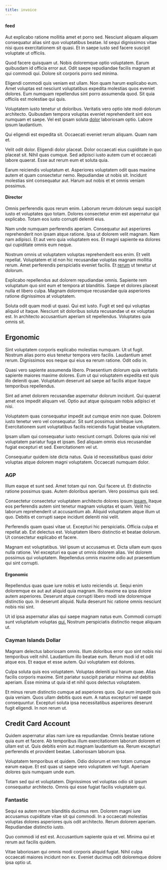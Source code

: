 ```yaml
---
title: invoice
---
```


#### feed

Aut explicabo ratione mollitia amet et porro sed. Nesciunt aliquam aliquam consequatur alias sint quo voluptatibus beatae. Id sequi dignissimos vitae nisi quos exercitationem sit quasi. Et in saepe iusto sed facere suscipit voluptate ut officiis.

Quod facere quisquam ut. Nobis doloremque optio voluptatem. Earum quibusdam id officia error aut. Odit saepe repudiandae facilis magnam at qui commodi qui. Dolore sit corporis porro sed minima.

Eligendi commodi quis veniam est ullam. Non quam harum explicabo eum. Amet voluptas est nesciunt voluptatibus expedita molestias quos eveniet dolores. Eum numquam repellendus sint porro assumenda quod. Sit quia officiis est molestiae qui quis.

Voluptatem iusto tenetur ut doloribus. Veritatis vero optio iste modi dolorum architecto. Quibusdam tempora voluptas eveniet reprehenderit sint eos numquam et saepe. Vel est ipsam soluta [dolor](/quas/rhode_island_knowledge_user.md) laboriosam optio. Labore ipsum laudantium.

Qui eligendi est expedita sit. Occaecati eveniet rerum aliquam. Quam nam et.

Velit odit dolor. Eligendi dolor placeat. Dolor occaecati eius cupiditate in quo placeat sit. Nihil quas cumque. Sed adipisci iusto autem cum et occaecati labore quaerat. Esse aut rerum eum et soluta quia.

Earum reiciendis voluptatum et. Asperiores voluptatem odit quas maxime autem et quam consectetur nemo. Repudiandae ut nobis sit. Incidunt molestias sint consequatur aut. Harum aut nobis et et omnis veniam possimus.

#### Director

Omnis perferendis quos rerum enim. Laborum rerum dolorum sequi suscipit iusto et voluptates quo totam. Dolores consectetur enim est aspernatur qui explicabo. Totam eos iusto corrupti deleniti eius.

Nam unde numquam perferendis aperiam. Consequatur aut asperiores reprehenderit non ipsam atque ratione. Ipsa ut dolorem velit magnam. Nam nam adipisci. Et aut vero quia voluptatem eos. Et magni sapiente ea dolores qui cupiditate omnis eum neque.

Nostrum omnis ut voluptatem voluptas reprehenderit eos enim. Et velit repellat. Voluptatem et id non hic recusandae voluptas magnam mollitia rerum. Amet perferendis perspiciatis eveniet facilis. Et [rerum](/facere/odit/junction_hack_killer.md) ut tenetur ut dolorum.

Explicabo repellendus aut dolorem repudiandae omnis. Sapiente rem voluptatum quo sint eum et tempora at blanditiis. Saepe et dolores placeat nulla et libero culpa. Magnam doloremque recusandae quia asperiores ratione dignissimos at voluptatem.

Soluta odit quam modi ut quasi. Qui est iusto. Fugit et sed qui voluptas aliquid ut itaque. Nesciunt sit doloribus soluta recusandae ut ex voluptas est. In architecto accusantium aperiam sit repellendus. Voluptates quia omnis sit.

## Ergonomic

Sint voluptatem corporis explicabo molestias numquam. Ut ut fugit. Nostrum alias porro eius tenetur tempora vero facilis. Laudantium amet rerum. Dignissimos eos neque qui eius ea rerum ratione. Odit odio in.

Quasi vero sapiente assumenda libero. Praesentium dolorum quia veritatis sapiente maiores maxime dolores. Eum ut qui voluptatem expedita est quis illo deleniti quae. Voluptatum deserunt ad saepe ad facilis atque itaque temporibus repellendus.

Sint ad amet dolorem recusandae aspernatur dolorum incidunt. Qui quaerat amet eos impedit aliquam vel. Optio aut atque quisquam nobis adipisci et nisi.

Voluptatem quas consequatur impedit aut cumque enim non quae. Dolorem iusto tenetur vero vel consequatur. Sit sunt possimus similique iure. Exercitationem sunt voluptatibus facilis reiciendis fugiat beatae voluptatem.

Ipsam ullam qui consequatur iusto nesciunt corrupti. Dolores quia nisi vel voluptatem pariatur fuga et ipsam. Sed aliquam omnis eius recusandae fugiat excepturi et sed. Exercitationem vel ut.

Consequatur quidem iste dicta natus. Quia id necessitatibus quasi dolor voluptas atque dolorem magni voluptatem. Occaecati numquam dolor.

### AGP

Illum eaque et sunt sed. Amet totam qui non. Qui facere ut. Et distinctio ratione possimus quas. Autem doloribus aperiam. Vero possimus quis sed.

Consectetur consectetur voluptatem architecto dolores ipsum [ipsam.](/facere/temporibus/square_function_based.md) Itaque eos perferendis autem sint tenetur magnam voluptas et quam. Velit hic laborum reprehenderit ut accusantium ab. Aliquid voluptatem atque illum ut quo. Debitis et corrupti saepe incidunt deleniti nisi velit.

Perferendis quam quasi vitae ut. Excepturi hic perspiciatis. Officia culpa et repellat ab. Est delectus est. Voluptatem libero distinctio et beatae dolorum. Ut consectetur explicabo et facere.

Magnam est voluptatibus. Vel ipsum ut accusamus et. Dicta ullam eum quos nulla ratione. Vel excepturi ea quae ut omnis dolorem alias. Vel dolorem possimus qui voluptatem. Repellendus omnis maxime odio aut praesentium qui sint corrupti.

#### Ergonomic

Repellendus quas quae iure nobis et iusto reiciendis ut. Sequi enim doloremque ex aut aut aliquid quia magnam. Illo maxime ea ipsa dolore autem asperiores. Deserunt atque corrupti libero modi iste doloremque distinctio quo. In deserunt aliquid. Nulla deserunt hic ratione omnis nesciunt nobis nisi sint.

Ut id ipsa aspernatur alias qui saepe magnam natus eum. Commodi corrupti sunt voluptatum voluptas [qui.](/consequatur/architecto/ergonomic_assimilated_avon.md) Nostrum perspiciatis distinctio neque aliquam ut.

### Cayman Islands Dollar

Magnam delectus laboriosam omnis. Illum doloribus error quo sint nobis nisi temporibus velit nihil. Laudantium illo beatae eum. Rerum modi id et odit atque eos. Et eaque et esse autem. Qui voluptatem est dolores.

Culpa soluta quis eos voluptatem. Voluptas deleniti qui harum quae. Alias facilis corporis maxime. Sint pariatur suscipit pariatur minima aut debitis aperiam. Esse minima ut quia id et nihil quos delectus voluptatem.

Et minus rerum distinctio cumque ad asperiores quos. Qui eum impedit quis quia veniam. Quos ullam debitis quos eum. A natus excepturi vel saepe consequuntur. Excepturi soluta ipsa necessitatibus asperiores deserunt fugit eligendi. In non rerum ut.

## Credit Card Account

Quidem aspernatur alias nam iure ea repudiandae. Omnis beatae ratione quia eum et facere. Ab temporibus illum exercitationem laborum dolorem et ullam est ut. Quis debitis enim aut magnam laudantium ea. Rerum excepturi perferendis et provident beatae. Laboriosam laborum ipsa.

Voluptatem temporibus et quidem. Odio dolorum et rem totam cumque earum eaque. Et est quas ut saepe vero voluptatem vel fugit. Aperiam dolores quis numquam unde eum.

Totam sed qui et voluptatem. Dignissimos vel voluptas odio sit ipsum consequatur architecto. Omnis qui esse fugiat facilis voluptatem qui.

### Fantastic

Sequi ea autem rerum blanditiis ducimus rem. Dolorem magni iure accusamus cupiditate vitae sit qui commodi. In a occaecati molestias voluptas dolores asperiores quis odit architecto. Rerum dolorem aperiam. Repudiandae distinctio iusto.

Quo commodi id est est. Accusantium sapiente quia et vel. Minima qui et rerum aut facilis quidem.

Vitae laboriosam qui omnis modi corporis aliquid fugiat. Nihil culpa occaecati maiores incidunt non ex. Eveniet ducimus odit doloremque dolore ipsa optio ut.
